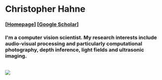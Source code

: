 # Christopher Hahne
### [<a href="http://www.christopherhahne.de/" target="_blank">Homepage</a>] [<a href="https://scholar.google.com/citations?user=sGYbToAAAAAJ&hl=en&oi=ao" target="_blank">Google Scholar</a>]

### I'm a computer vision scientist. My research interests include audio-visual processing and particularly computational photography, depth inference, light fields and ultrasonic imaging.<br><br>

<a href="#">
  <img align="center" src="https://github-readme-stats.vercel.app/api?username=hahnec&show_icons=true&hide_title=true&hide_border=true">
</a>

<!--
<a href="#">
  <img align="center" src="https://github-readme-stats.vercel.app/api/top-langs/?username=hahnec&langs_count=4&hide=jupyter%20notebook,javascript,html,css,scss,assembly&theme=graywhite&layout=compact&custom_title=Languages&card_width=260">
</a>
-->

<!---

## Stats

![](https://github-readme-stats.vercel.app/api?username=hahnec&show_icons=true&hide=contribs,issues&cache_seconds=86400&theme=default)
![](https://github-profile-summary-cards.vercel.app/api/cards/repos-per-language?username=hahnec&theme=default)

## My Repos

<a href="https://github.com/hahnec/color-matcher"><img src="https://github-readme-stats.vercel.app/api/pin/?username=hahnec&repo=color-matcher&cache_seconds=10&theme=buefy" alt="" /></a>

<a href="https://github.com/hahnec/plenopticam"><img src="https://github-readme-stats.vercel.app/api/pin/?username=hahnec&repo=plenopticam&cache_seconds=10&theme=buefy" alt="" /></a>

<a href="https://github.com/hahnec/torchimize"><img src="https://github-readme-stats.vercel.app/api/pin/?username=hahnec&repo=torchimize&cache_seconds=10&theme=buefy" alt="" /></a>

<a href="https://github.com/hahnec/plenoptisign"><img src="https://github-readme-stats.vercel.app/api/pin/?username=hahnec&repo=plenoptisign&cache_seconds=10&theme=buefy" alt="" /></a>

<a href="https://github.com/hahnec/depthy"><img src="https://github-readme-stats.vercel.app/api/pin/?username=hahnec&repo=depthy&cache_seconds=10&theme=buefy" alt="" /></a>

## My Selected Publications

- [PlenoptiCam v1.0: A light-field imaging framework, IEEE Trans. on Image Proc., 2021](https://arxiv.org/pdf/2010.11687.pdf)

- [Plenoptisign: an optical design tool for plenoptic imaging, SoftwareX, 2019](https://reader.elsevier.com/reader/sd/pii/S2352711019300159?token=327897D1445CAE321757274F0D91715C7BEE5045224FCC1D3F646E3A04FBFBBF4A341D5510495F4E036700E72B984320)

- [Baseline and triangulation geometry in a standard plenoptic camera, Int. J. Comp. Vis., 2018](https://link.springer.com/content/pdf/10.1007%2Fs11263-017-1036-4.pdf)

- [Real-Time Refocusing using an FPGA-based Standard Plenoptic Camera, IEEE Trans. on Industrial Electronics, 2018](https://arxiv.org/pdf/2010.07746.pdf)

- [Refocusing distance of a standard plenoptic camera, Optics Express, 2016](https://www.osapublishing.org/oe/fulltext.cfm?uri=oe-24-19-21521&id=349880)

- [Light field geometry of a standard plenoptic camera, Optics Express, 2014](https://www.osapublishing.org/oe/fulltext.cfm?uri=oe-22-22-26659&id=303271)

--->
